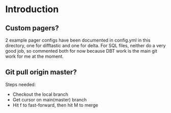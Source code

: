 # Introduction

## Custom pagers?

2 example pager configs have been documented in config.yml in this directory, one for difftastic and one for delta.
For SQL files, neither do a very good job, so commented both for now because DBT work is the main git work for me at the moment.

## Git pull origin master?

Steps needed:

- Checkout the local branch
- Get cursor on main(master) branch
- Hit f to fast-forward, then hit M to merge
